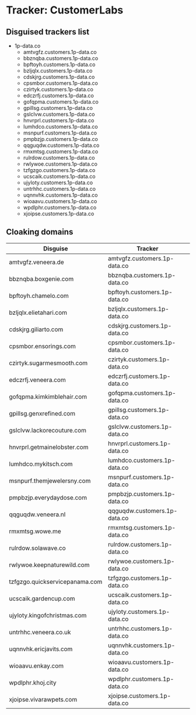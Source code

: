# Tracker: CustomerLabs

## Disguised trackers list

* 1p-data.co
    * amtvgfz.customers.1p-data.co
    * bbznqba.customers.1p-data.co
    * bpftoyh.customers.1p-data.co
    * bzljqlx.customers.1p-data.co
    * cdskjrg.customers.1p-data.co
    * cpsmbor.customers.1p-data.co
    * czirtyk.customers.1p-data.co
    * edczrfj.customers.1p-data.co
    * gofqpma.customers.1p-data.co
    * gpillsg.customers.1p-data.co
    * gslclvw.customers.1p-data.co
    * hnvrprl.customers.1p-data.co
    * lumhdco.customers.1p-data.co
    * msnpurf.customers.1p-data.co
    * pmpbzjp.customers.1p-data.co
    * qqguqdw.customers.1p-data.co
    * rmxmtsg.customers.1p-data.co
    * rulrdow.customers.1p-data.co
    * rwlywoe.customers.1p-data.co
    * tzfgzgo.customers.1p-data.co
    * ucscaik.customers.1p-data.co
    * ujyloty.customers.1p-data.co
    * untrhhc.customers.1p-data.co
    * uqnnvhk.customers.1p-data.co
    * wioaavu.customers.1p-data.co
    * wpdlphr.customers.1p-data.co
    * xjoipse.customers.1p-data.co

## Cloaking domains

| Disguise | Tracker |
| ---- | ---- |
| amtvgfz.veneera.de | amtvgfz.customers.1p-data.co |
| bbznqba.boxgenie.com | bbznqba.customers.1p-data.co |
| bpftoyh.chamelo.com | bpftoyh.customers.1p-data.co |
| bzljqlx.elietahari.com | bzljqlx.customers.1p-data.co |
| cdskjrg.giliarto.com | cdskjrg.customers.1p-data.co |
| cpsmbor.ensorings.com | cpsmbor.customers.1p-data.co |
| czirtyk.sugarmesmooth.com | czirtyk.customers.1p-data.co |
| edczrfj.veneera.com | edczrfj.customers.1p-data.co |
| gofqpma.kimkimblehair.com | gofqpma.customers.1p-data.co |
| gpillsg.genxrefined.com | gpillsg.customers.1p-data.co |
| gslclvw.lackorecouture.com | gslclvw.customers.1p-data.co |
| hnvrprl.getmainelobster.com | hnvrprl.customers.1p-data.co |
| lumhdco.mykitsch.com | lumhdco.customers.1p-data.co |
| msnpurf.themjewelersny.com | msnpurf.customers.1p-data.co |
| pmpbzjp.everydaydose.com | pmpbzjp.customers.1p-data.co |
| qqguqdw.veneera.nl | qqguqdw.customers.1p-data.co |
| rmxmtsg.wowe.me | rmxmtsg.customers.1p-data.co |
| rulrdow.solawave.co | rulrdow.customers.1p-data.co |
| rwlywoe.keepnaturewild.com | rwlywoe.customers.1p-data.co |
| tzfgzgo.quickservicepanama.com | tzfgzgo.customers.1p-data.co |
| ucscaik.gardencup.com | ucscaik.customers.1p-data.co |
| ujyloty.kingofchristmas.com | ujyloty.customers.1p-data.co |
| untrhhc.veneera.co.uk | untrhhc.customers.1p-data.co |
| uqnnvhk.ericjavits.com | uqnnvhk.customers.1p-data.co |
| wioaavu.enkay.com | wioaavu.customers.1p-data.co |
| wpdlphr.khoj.city | wpdlphr.customers.1p-data.co |
| xjoipse.vivarawpets.com | xjoipse.customers.1p-data.co |